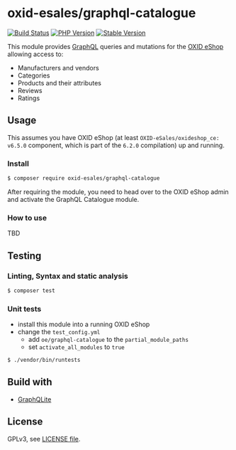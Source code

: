 # oxid-esales/graphql-catalogue

[![Build Status](https://img.shields.io/travis/com/OXID-eSales/graphql-catalogue-module/master.svg?style=for-the-badge&logo=travis)](https://travis-ci.com/OXID-eSales/graphql-catalogue-module) [![PHP Version](https://img.shields.io/packagist/php-v/oxid-esales/graphql-catalogue.svg?style=for-the-badge)](https://github.com/oxid-esales/graphql-catalogue-module) [![Stable Version](https://img.shields.io/packagist/v/oxid-esales/graphql-catalogue.svg?style=for-the-badge&label=latest)](https://packagist.org/packages/oxid-esales/graphql-catalogue)

This module provides [GraphQL](https://www.graphql.org) queries and mutations for the [OXID eShop](https://www.oxid-esales.com/) allowing access to:
- Manufacturers and vendors
- Categories
- Products and their attributes
- Reviews
- Ratings

## Usage

This assumes you have OXID eShop (at least `OXID-eSales/oxideshop_ce: v6.5.0` component, which is part of the `6.2.0` compilation) up and running.

### Install

```bash
$ composer require oxid-esales/graphql-catalogue
```

After requiring the module, you need to head over to the OXID eShop admin and
activate the GraphQL Catalogue module.

### How to use

TBD

## Testing

### Linting, Syntax and static analysis

```bash
$ composer test
```

### Unit tests

- install this module into a running OXID eShop
- change the `test_config.yml`
  - add `oe/graphql-catalogue` to the `partial_module_paths`
  - set `activate_all_modules` to `true`

```bash
$ ./vendor/bin/runtests
```

## Build with

- [GraphQLite](https://graphqlite.thecodingmachine.io/)

## License

GPLv3, see [LICENSE file](LICENSE).
